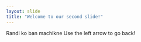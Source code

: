 ```yaml
---
layout: slide
title: "Welcome to our second slide!"
---
```

Randi ko ban machikne
Use the left arrow to go back!

